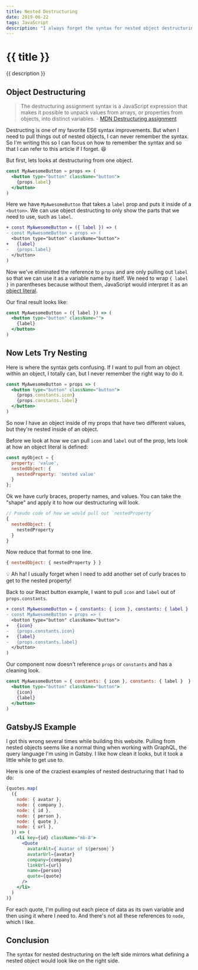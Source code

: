 ```yaml
---
title: Nested Destructuring
date: 2019-06-22
tags: JavaScript
description: "I always forget the syntax for nested object destructuring. So I wrote this article so that I don't forget again."
---
```


# {{ title }}

{{ description }}

## Object Destructuring

> The destructuring assignment syntax is a JavaScript expression that makes it possible to unpack values from arrays, or properties from objects, into distinct variables. - [MDN Destructuring assignment](https://developer.mozilla.org/en-US/docs/Web/JavaScript/Reference/Operators/Destructuring_assignment)

Destructing is one of my favorite ES6 syntax improvements. But when I need to pull things out of nested objects, I can never remember the syntax. So I'm writing this so I can focus on how to remember the syntax and so that I can refer to this article if I forget. 😆

But first, lets looks at destructuring from one object.

```jsx
const MyAwesomeButton = props => (
  <button type="button" className="button">
    {props.label}
  </button>
)
```

Here we have `MyAwesomeButton` that takes a `label` prop and puts it inside of a `<button>`. We can use object destructing to only show the parts that we need to use, such as `label`.

```diff
+ const MyAwesomeButton = ({ label }) => (
- const MyAwesomeButton = props => (
  <button type="button" className="button">
+   {label}
-   {props.label}
  </button>
)
```

Now we've eliminated the reference to `props` and are only pulling out `label` so that we can use it as a variable name by itself. We need to wrap `{ label }` in parentheses because without them, JavaScript would interpret it as an [object literal](https://developer.mozilla.org/en-US/docs/Web/JavaScript/Reference/Operators/Object_initializer#Creating_objects).

Our final result looks like:

```jsx
const MyAwesomeButton = ({ label }) => (
  <button type="button" className="">
    {label}
  </button>
)
```

## Now Lets Try Nesting

Here is where the syntax gets confusing. If I want to pull from an object within an object, I totally can, but I never remember the right way to do it.

```jsx
const MyAwesomeButton = props => (
  <button type="button" className="button">
    {props.constants.icon}
    {props.constants.label}
  </button>
)
```

So now I have an object inside of my props that have two different values, but they're nested inside of an object.

Before we look at how we can pull `icon` and `label` out of the prop, lets look at how an object literal is defined:

```javascript
const myObject = {
  property: 'value',
  nestedObject: {
    nestedProperty: 'nested value'
  }
};
```

Ok we have curly braces, property names, and values. You can take the "shape" and apply it to how our destructuring will look.

```javascript
// Pseudo code of how we would pull out `nestedProperty`
{
  nestedObject: {
    nestedProperty
  }
}
```

Now reduce that format to one line.

```javascript
{ nestedObject: { nestedProperty } }
```

💡 Ah ha! I usually forget when I need to add another set of curly braces to get to the nested property!

Back to our React button example, I want to pull `icon` and `label` out of `props.constants`.

```diff
+ const MyAwesomeButton = { constants: { icon }, constants: { label }  } => (
- const MyAwesomeButton = props => (
  <button type="button" className="button">
+   {icon}
-   {props.constants.icon}
+   {label}
-   {props.constants.label}
  </button>
)
```

Our component now doesn't reference `props` or `constants` and has a cleaning look.

```jsx
const MyAwesomeButton = { constants: { icon }, constants: { label }  } => (
  <button type="button" className="button">
    {icon}
    {label}
  </button>
)
```

## GatsbyJS Example

I got this wrong several times while building this website. Pulling from nested objects seems like a normal thing when working with GraphQL, the query language I'm using in Gatsby. I like how clean it looks, but it took a little while to get use to.

Here is one of the craziest examples of nested destructuring that I had to do:

```jsx
{quotes.map(
  ({
    node: { avatar },
    node: { company },
    node: { id },
    node: { person },
    node: { quote },
    node: { url },
  }) => (
    <li key={id} className="mb-8">
      <Quote
        avatarAlt={`Avatar of ${person}`}
        avatarUrl={avatar}
        company={company}
        linkUrl={url}
        name={person}
        quote={quote}
      />
    </li>
  )
)}
```

For each quote, I'm pulling out each piece of data as its own variable and then using it where I need to. And there's not all these references to `node`, which I like.

## Conclusion

The syntax for nested destructuring on the left side mirrors what defining a nested object would look like on the right side.
